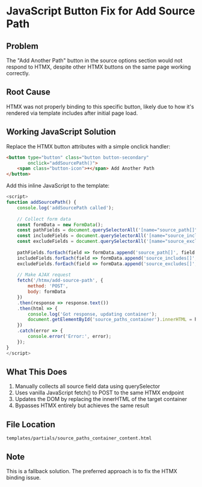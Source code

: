 # JavaScript Button Fix for Add Source Path

## Problem
The "Add Another Path" button in the source options section would not respond to HTMX, despite other HTMX buttons on the same page working correctly.

## Root Cause
HTMX was not properly binding to this specific button, likely due to how it's rendered via template includes after initial page load.

## Working JavaScript Solution

Replace the HTMX button attributes with a simple onclick handler:

```html
<button type="button" class="button button-secondary" 
        onclick="addSourcePath()">
    <span class="button-icon">+</span> Add Another Path
</button>
```

Add this inline JavaScript to the template:

```javascript
<script>
function addSourcePath() {
    console.log('addSourcePath called');
    
    // Collect form data
    const formData = new FormData();
    const pathFields = document.querySelectorAll('[name="source_path[]"]');
    const includeFields = document.querySelectorAll('[name="source_includes[]"]');
    const excludeFields = document.querySelectorAll('[name="source_excludes[]"]');
    
    pathFields.forEach(field => formData.append('source_path[]', field.value));
    includeFields.forEach(field => formData.append('source_includes[]', field.value));
    excludeFields.forEach(field => formData.append('source_excludes[]', field.value));
    
    // Make AJAX request
    fetch('/htmx/add-source-path', {
        method: 'POST',
        body: formData
    })
    .then(response => response.text())
    .then(html => {
        console.log('Got response, updating container');
        document.getElementById('source_paths_container').innerHTML = html;
    })
    .catch(error => {
        console.error('Error:', error);
    });
}
</script>
```

## What This Does
1. Manually collects all source field data using querySelector
2. Uses vanilla JavaScript fetch() to POST to the same HTMX endpoint
3. Updates the DOM by replacing the innerHTML of the target container
4. Bypasses HTMX entirely but achieves the same result

## File Location
`templates/partials/source_paths_container_content.html`

## Note
This is a fallback solution. The preferred approach is to fix the HTMX binding issue.